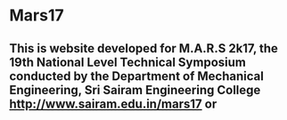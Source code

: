 # Mars17
This is website developed for M.A.R.S 2k17, the 19th National Level Technical Symposium conducted by the Department of Mechanical Engineering, Sri Sairam Engineering College http://www.sairam.edu.in/mars17 or
-
